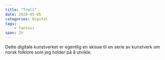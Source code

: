 ```yaml
---
title: "Troll"
date: 2020-05-05
categories: Digital
tags:
    - fantasi
span: 2h
---
```

Dette digitale kunstverket er egentlig en skisse til en serie av kunstverk om norsk folklore som jeg holder på å utvikle.